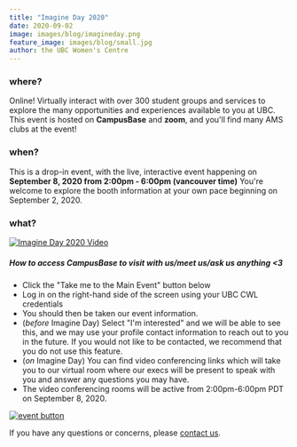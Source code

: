 ```yaml
---
title: "Imagine Day 2020"
date: 2020-09-02
image: images/blog/imagineday.png
feature_image: images/blog/small.jpg
author: the UBC Women's Centre
---
```


### where?
Online! Virtually interact with over 300 student groups and services to explore the many opportunities and experiences available to you at UBC. This event is hosted on **CampusBase** and **zoom**, and you'll find many AMS clubs at the event!


### when?
This is a drop-in event, with the live, interactive event happening on **September 8, 2020 from 2:00pm - 6:00pm (vancouver time)**
You're welcome to explore the booth information at your own pace beginning on September 2, 2020.


### what?

[![Imagine Day 2020 Video](https://img.youtube.com/vi/L5ssGJ-PZ-U/0.jpg)](https://www.youtube.com/watch?v=L5ssGJ-PZ-U)




##### How to access CampusBase to visit with us/meet us/ask us anything <3

- Click the "Take me to the Main Event" button below
- Log in on the right-hand side of the screen using your UBC CWL credentials
- You should then be taken our event information. 
- (*before* Imagine Day) Select "I'm interested" and we will be able to see this, and we may use your profile contact information to reach out to you in the future. If you would not like to be contacted, we recommend that you do not use this feature.
- (*on* Imagine Day) You can find video conferencing links which will take you to our virtual room where our execs will be present to speak with you and answer any questions you may have.
- The video conferencing rooms will be active from 2:00pm-6:00pm PDT on September 8, 2020. 



[![event button](/images/blog/MainEventbutton.png)](https://amscampusbase.ubc.ca/fair?id=33&search_word=Women%27s+Centre)

If you have any questions or concerns, please [contact us](/contact).

